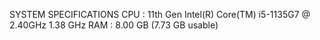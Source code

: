 
SYSTEM SPECIFICATIONS
CPU : 11th Gen Intel(R) Core(TM) i5-1135G7 @ 2.40GHz   1.38 GHz
RAM : 8.00 GB (7.73 GB usable)
